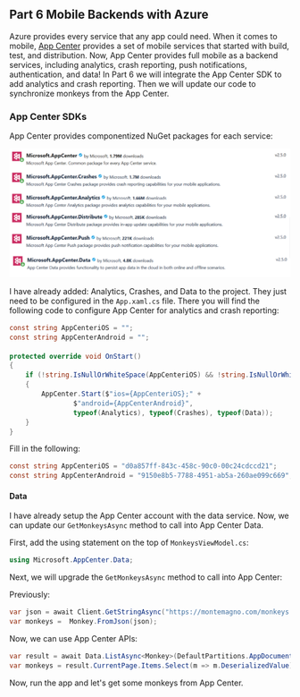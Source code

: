 ## Part 6 Mobile Backends with Azure

Azure provides every service that any app could need. When it comes to mobile, [App Center](https://appcenter.ms) provides a set of mobile services that started with build, test, and distribution. Now, App Center provides full mobile as a backend services, including analytics, crash reporting, push notifications, authentication, and data! In Part 6 we will integrate the App Center SDK to add analytics and crash reporting. Then we will update our code to synchronize monkeys from the App Center.

### App Center SDKs

App Center provides componentized NuGet packages for each service:

![](../Art/appcentersdk.png)

I have already added: Analytics, Crashes, and Data to the project. They just need to be configured in the `App.xaml.cs` file. There you will find the following code to configure App Center for analytics and crash reporting:

```csharp
const string AppCenteriOS = "";
const string AppCenterAndroid = "";

protected override void OnStart()
{
    if (!string.IsNullOrWhiteSpace(AppCenteriOS) && !string.IsNullOrWhiteSpace(AppCenterAndroid))
    {
        AppCenter.Start($"ios={AppCenteriOS};" +
                $"android={AppCenterAndroid}",
                typeof(Analytics), typeof(Crashes), typeof(Data));
    }
}
```


Fill in the following:
```csharp
const string AppCenteriOS = "d0a857ff-843c-458c-90c0-00c24cdccd21";
const string AppCenterAndroid = "9150e8b5-7788-4951-ab5a-260ae099c669";
```

#### Data

I have already setup the App Center account with the data service. Now, we can update our `GetMonkeysAsync` method to call into App Center Data.

First, add the using statement on the top of `MonkeysViewModel.cs`:

```csharp
using Microsoft.AppCenter.Data;
```

Next, we will upgrade the `GetMonkeysAsync` method to call into App Center:

Previously:
```csharp
var json = await Client.GetStringAsync("https://montemagno.com/monkeys.json");
var monkeys =  Monkey.FromJson(json);
```

Now, we can use App Center APIs:

```csharp
var result = await Data.ListAsync<Monkey>(DefaultPartitions.AppDocuments);
var monkeys = result.CurrentPage.Items.Select(m => m.DeserializedValue);
```

Now, run the app and let's get some monkeys from App Center.
